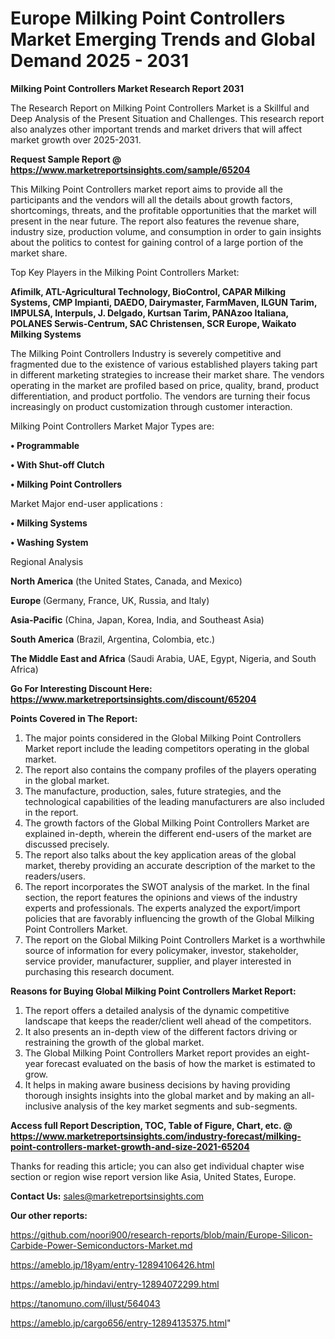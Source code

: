 # Europe Milking Point Controllers Market Emerging Trends and Global Demand 2025 - 2031

<strong>Milking Point Controllers Market Research Report 2031</strong>

The Research Report on Milking Point Controllers Market is a Skillful and Deep Analysis of the Present Situation and Challenges. This research report also analyzes other important trends and market drivers that will affect market growth over 2025-2031.

<strong>Request Sample Report @ <a href=https://www.marketreportsinsights.com/sample/65204>https://www.marketreportsinsights.com/sample/65204</a></strong>

This Milking Point Controllers market report aims to provide all the participants and the vendors will all the details about growth factors, shortcomings, threats, and the profitable opportunities that the market will present in the near future. The report also features the revenue share, industry size, production volume, and consumption in order to gain insights about the politics to contest for gaining control of a large portion of the market share.

Top Key Players in the Milking Point Controllers Market:

<strong>Afimilk, ATL-Agricultural Technology, BioControl, CAPAR Milking Systems, CMP Impianti, DAEDO, Dairymaster, FarmMaven, ILGUN Tarim, IMPULSA, Interpuls, J. Delgado, Kurtsan Tarim, PANAzoo Italiana, POLANES Serwis-Centrum, SAC Christensen, SCR Europe, Waikato Milking Systems</strong>

The Milking Point Controllers Industry is severely competitive and fragmented due to the existence of various established players taking part in different marketing strategies to increase their market share. The vendors operating in the market are profiled based on price, quality, brand, product differentiation, and product portfolio. The vendors are turning their focus increasingly on product customization through customer interaction.

Milking Point Controllers Market Major Types are:

<strong>• Programmable

• With Shut-off Clutch

• Milking Point Controllers</strong>

Market Major end-user applications :

<strong>• Milking Systems

• Washing System</strong>

Regional Analysis

</u><strong><b>North America</b></strong> (the United States, Canada, and Mexico)

<strong><b>Europe </b></strong>(Germany, France, UK, Russia, and Italy)

<strong><b>Asia-Pacific</b></strong> (China, Japan, Korea, India, and Southeast Asia)

<strong><b>South America</b></strong> (Brazil, Argentina, Colombia, etc.)

<strong><b>The Middle East and Africa</b></strong> (Saudi Arabia, UAE, Egypt, Nigeria, and South Africa)

<strong>Go For Interesting Discount Here: <a href=https://www.marketreportsinsights.com/discount/65204>https://www.marketreportsinsights.com/discount/65204</a></strong>

<strong>Points Covered in The Report:</strong>
<ol>
  <li>The major points considered in the Global Milking Point Controllers Market report include the leading competitors operating in the global market.</li>
  <li>The report also contains the company profiles of the players operating in the global market.</li>
  <li>The manufacture, production, sales, future strategies, and the technological capabilities of the leading manufacturers are also included in the report.</li>
  <li>The growth factors of the Global Milking Point Controllers Market are explained in-depth, wherein the different end-users of the market are discussed precisely.</li>
  <li>The report also talks about the key application areas of the global market, thereby providing an accurate description of the market to the readers/users.</li>
  <li>The report incorporates the SWOT analysis of the market. In the final section, the report features the opinions and views of the industry experts and professionals. The experts analyzed the export/import policies that are favorably influencing the growth of the Global Milking Point Controllers Market.</li>
  <li>The report on the Global Milking Point Controllers Market is a worthwhile source of information for every policymaker, investor, stakeholder, service provider, manufacturer, supplier, and player interested in purchasing this research document.</li>
</ol>
<strong>Reasons for Buying Global Milking Point Controllers Market Report:</strong>

<ol>
  <li>The report offers a detailed analysis of the dynamic competitive landscape that keeps the reader/client well ahead of the competitors.</li>
  <li>It also presents an in-depth view of the different factors driving or restraining the growth of the global market.</li>
  <li>The Global Milking Point Controllers Market report provides an eight-year forecast evaluated on the basis of how the market is estimated to grow.</li>
  <li>It helps in making aware business decisions by having providing thorough insights insights into the global market and by making an all-inclusive analysis of the key market segments and sub-segments.</li>
</ol>
<strong>Access full Report Description, TOC, Table of Figure, Chart, etc. @ <a href=https://www.marketreportsinsights.com/industry-forecast/milking-point-controllers-market-growth-and-size-2021-65204>https://www.marketreportsinsights.com/industry-forecast/milking-point-controllers-market-growth-and-size-2021-65204</a></strong>


Thanks for reading this article; you can also get individual chapter wise section or region wise report version like Asia, United States, Europe.

<strong>Contact Us:</strong>
sales@marketreportsinsights.com

<strong>Our other reports:</strong>

<a href=https://github.com/noori900/research-reports/blob/main/Europe-Silicon-Carbide-Power-Semiconductors-Market.md>https://github.com/noori900/research-reports/blob/main/Europe-Silicon-Carbide-Power-Semiconductors-Market.md</a>

<a href=https://ameblo.jp/18yam/entry-12894106426.html>https://ameblo.jp/18yam/entry-12894106426.html</a>

<a href=https://ameblo.jp/hindavi/entry-12894072299.html>https://ameblo.jp/hindavi/entry-12894072299.html</a>

<a href=https://tanomuno.com/illust/564043>https://tanomuno.com/illust/564043</a>

<a href=https://ameblo.jp/cargo656/entry-12894135375.html>https://ameblo.jp/cargo656/entry-12894135375.html</a>"
